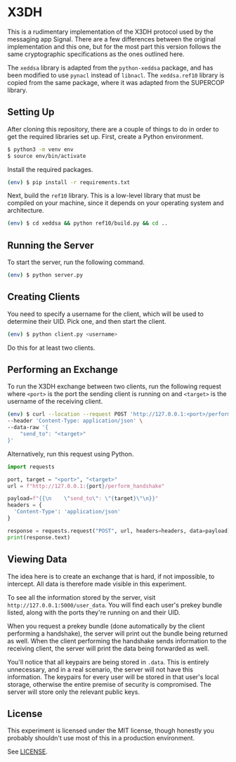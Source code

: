 # X3DH

This is a rudimentary implementation of the X3DH protocol used by the
messaging app Signal. There are a few differences between the original
implementation and this one, but for the most part this version follows
the same cryptographic specifications as the ones outlined here.

The `xeddsa` library is adapted from the `python-xeddsa` package, and
has been modified to use `pynacl` instead of `libnacl`. The `xeddsa.ref10`
library is copied from the same package, where it was adapted from the
SUPERCOP library.

## Setting Up

After cloning this repository, there are a couple of things to do in order
to get the required libraries set up. First, create a Python environment.

```bash
$ python3 -m venv env
$ source env/bin/activate
```

Install the required packages.

```bash
(env) $ pip install -r requirements.txt
```

Next, build the `ref10` library. This is a low-level library that must be
compiled on your machine, since it depends on your operating system and
architecture.

```bash
(env) $ cd xeddsa && python ref10/build.py && cd ..
```

## Running the Server

To start the server, run the following command.

```bash
(env) $ python server.py
```

## Creating Clients

You need to specify a username for the client, which will be used to
determine their UID. Pick one, and then start the client.

```bash
(env) $ python client.py <username>
```

Do this for at least two clients.

## Performing an Exchange

To run the X3DH exchange between two clients, run the following request
where `<port>` is the port the sending client is running on and `<target>`
is the username of the receiving client.

```bash
(env) $ curl --location --request POST 'http://127.0.0.1:<port>/perform_handshake' \
--header 'Content-Type: application/json' \
--data-raw '{
    "send_to": "<target>"
}'
```

Alternatively, run this request using Python.

```python
import requests

port, target = "<port>", "<target>"
url = f"http://127.0.0.1:{port}/perform_handshake"

payload=f"{{\n    \"send_to\": \"{target}\"\n}}"
headers = {
  'Content-Type': 'application/json'
}

response = requests.request("POST", url, headers=headers, data=payload)
print(response.text)
```

## Viewing Data

The idea here is to create an exchange that is hard, if not impossible,
to intercept. All data is therefore made visible in this experiment.

To see all the information stored by the server, visit `http://127.0.0.1:5000/user_data`.
You will find each user's prekey bundle listed, along with the ports
they're running on and their UID.

When you request a prekey bundle (done automatically by the client
performing a handshake), the server will print out the bundle being
returned as well. When the client performing the handshake sends
information to the receiving client, the server will print the data
being forwarded as well.

You'll notice that all keypairs are being stored in `.data`. This is
entirely unnecessary, and in a real scenario, the server will not have
this information. The keypairs for every user will be stored in that
user's local storage, otherwise the entire premise of security is
compromised. The server will store only the relevant public keys.

## License

This experiment is licensed under the MIT license, though honestly
you probably shouldn't use most of this in a production environment.

See [LICENSE](LICENSE.md).